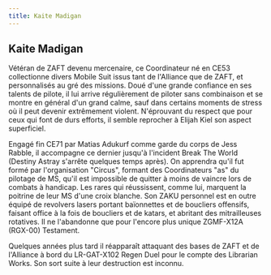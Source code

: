 ```yaml
---
title: Kaite Madigan
---
```


Kaite Madigan
-------------




Vétéran de ZAFT devenu mercenaire, ce Coordinateur né en CE53 collectionne divers Mobile Suit issus tant de l'Alliance que de ZAFT, et personnalisés au gré des missions. Doué d'une grande confiance en ses talents de pilote, il lui arrive régulièrement de piloter sans combinaison et se montre en général d'un grand calme, sauf dans certains moments de stress où il peut devenir extrêmement violent. N'éprouvant du respect que pour ceux qui font de durs efforts, il semble reprocher à Elijah Kiel son aspect superficiel. 


Engagé fin CE71 par Matias Adukurf comme garde du corps de Jess Rabble, il accompagne ce dernier jusqu'à l'incident Break The World (Destiny Astray s'arrête quelques temps après). On apprendra qu'il fut formé par l'organisation "Circus", formant des Coordinateurs "as" du pilotage de MS, qu'il est impossible de quitter à moins de vaincre lors de combats à handicap. Les rares qui réussissent, comme lui, marquent la poitrine de leur MS d'une croix blanche. Son ZAKU personnel est en outre équipé de revolvers lasers portant baïonnettes et de boucliers offensifs, faisant office à la fois de boucliers et de katars, et abritant des mitrailleuses rotatives. Il ne l'abandonne que pour l'encore plus unique ZGMF-X12A (RGX-00) Testament.


Quelques années plus tard il réapparaît attaquant des bases de ZAFT et de l'Alliance à bord du LR-GAT-X102 Regen Duel pour le compte des Librarian Works. Son sort suite à leur destruction est inconnu.



